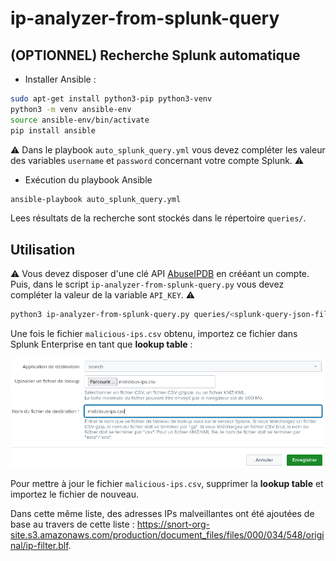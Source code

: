 # ip-analyzer-from-splunk-query

## (OPTIONNEL) Recherche Splunk automatique

- Installer Ansible :

```bash
sudo apt-get install python3-pip python3-venv
python3 -m venv ansible-env
source ansible-env/bin/activate
pip install ansible
```

⚠️ Dans le playbook ```auto_splunk_query.yml``` vous devez compléter les valeur des variables ```username``` et ```password``` concernant votre compte Splunk. ⚠️

- Exécution du playbook Ansible 

```bash
ansible-playbook auto_splunk_query.yml
```

Lees résultats de la recherche sont stockés dans le répertoire ```queries/```.

## Utilisation

⚠️ Vous devez disposer d'une clé API [AbuseIPDB](https://www.abuseipdb.com) en crééant un compte. Puis, dans le script ```ip-analyzer-from-splunk-query.py``` vous devez compléter la valeur de la variable ```API_KEY```. ⚠️

```bash
python3 ip-analyzer-from-splunk-query.py queries/<splunk-query-json-file>
```

Une fois le fichier ```malicious-ips.csv``` obtenu, importez ce fichier dans Splunk Enterprise en tant que **lookup table** :

![add-lookup-table](assets/add-lookup-table.png)

Pour mettre à jour le fichier ```malicious-ips.csv```, supprimer la **lookup table** et importez le fichier de nouveau.

Dans cette même liste, des adresses IPs malveillantes ont été ajoutées de base au travers de cette liste : https://snort-org-site.s3.amazonaws.com/production/document_files/files/000/034/548/original/ip-filter.blf.